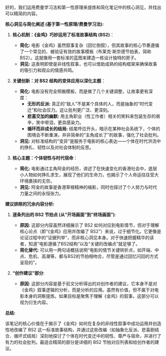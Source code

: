 好的，我们运用费曼学习法和第一性原理来提炼和简化笔记中的核心洞见，并找出可以精简的内容。

**核心洞见与简化阐述 (基于第一性原理/费曼学习法):**

1.  **核心机制：《金鸡》巧妙运用了标准故事结构 (BS2)**：
    *   **简化:** 电影《金鸡》虽然叙事复杂（回忆倒叙），但其故事的核心节奏遵循了一个常见的、被验证有效的故事模板（布莱克·斯奈德节拍表，简称 BS2）。这就像用一套标准的蓝图来建造一栋设计独特的房子。
    *   **洞见:** 这表明即使是非线性叙事，也可以借助成熟的结构框架来确保故事的吸引力和观众的情感共鸣。

2.  **关键创新：对 BS2 结构的变体应用以深化主题**：
    *   **简化:** 电影没有完全照搬模板，而是做了几个关键调整，让故事更有深度：
        *   **无形的反派:** 真正的“敌人”不是某个具体的人，而是抽象的“时代变迁”和社会压力。这让批判更广泛、更深刻。
        *   **悲喜交加的幽默:** 用主角职业（性工作者）相关的笑料来包装生存的艰辛，笑中带泪，更具感染力。
        *   **循环而非成长的结局:** 结尾呼应开头，暗示在某种社会系统下，个体的困境会不断重演，并非简单的“主角成长了”的故事，强化了社会批判。
    *   **洞见:** 对标准结构的“变异”是服务于电影的核心表达——个体在时代洪流中的挣扎、韧性以及对社会体制的反思。

3.  **核心主题：个体韧性与时代宿命**：
    *   **简化:** 电影通过主角阿金的经历，讲述了在快速变化的香港社会中，底层小人物如何挣扎求生，展现了他们的生命力，也揭示了个人命运往往受大环境裹挟的无奈。
    *   **洞见:** 阿金的故事是香港草根精神的缩影，同时也探讨了个人努力与时代力量之间的永恒张力。

**建议排除的冗余内容分析:**

1.  **逐条列出的 BS2 节拍点 (从“开场画面”到“终场画面”)**:
    *   **原因:** 这部分内容虽然详细展示了 BS2 如何对应到电影情节，但对于理解核心论点（即“《金鸡》应用并改编了 BS2”）来说，过于细节化。它更像是论证过程中的“证据列举”，而非核心洞见本身。对于快速把握精华的读者，知道“电影遵循了BS2结构”以及“关键的改编点”就足够了。
    *   **简化替代:** 可以用一两句话概括说明“电影的情节关键转折点，如开端、中点、危机、高潮等，都与BS2的节拍相吻合，尽管是通过回忆闪回的方式呈现的”。

2.  **“创作建议”部分**:
    *   **原因:** 这部分内容是基于前文分析得出的对创作者的建议，它本身不是对《金鸡》叙事逻辑的分析，而是分析的应用。虽然有价值，但不属于对电影本身的洞察提炼。如果目标是聚焦于理解《金鸡》的叙事，这部分可以视为衍生内容。

**总结:**

该笔记的核心价值在于揭示了《金鸡》如何在复杂的非线性叙事中成功运用并创造性地改编了 BS2 这一标准故事结构，并通过这些改编（如抽象化反派、悲喜剧结合、循环式结局）深刻地探讨了个体在时代变迁中的韧性、尊严与宿命，并进行了有力的社会批判。最适合精简的部分是详细的 BS2 节拍对应列表和给创作者的建议。